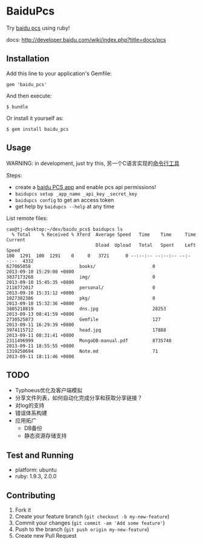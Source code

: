 # BaiduPcs

Try [baidu pcs](http://developer.baidu.com/ms/pcs) using ruby!

docs: http://developer.baidu.com/wiki/index.php?title=docs/pcs

## Installation

Add this line to your application's Gemfile:

    gem 'baidu_pcs'

And then execute:

    $ bundle

Or install it yourself as:

    $ gem install baidu_pcs

## Usage

WARNING: in development, just try this, 另一个C语言实现的[命令行工具](https://github.com/emptyhua/baidu_pcs_cli) 

Steps: 

* create a [baidu PCS app](http://developer.baidu.com/ms/pcs) and enable pcs api permissions!
* `baidupcs setup _app_name _api_key _secret_key`
* `baidupcs config` to get an access token
* get help by `baidupcs --help` at any time

List remote files:

```
cao@tj-desktop:~/dev/baidu_pcs$ baidupcs ls
  % Total    % Received % Xferd  Average Speed   Time    Time     Time  Current
                                 Dload  Upload   Total   Spent    Left  Speed
100  1291  100  1291    0     0   3721      0 --:--:-- --:--:-- --:--:--  4332
627065058                  books/                     0                          2013-09-10 15:29:08 +0800
3837173268                 img/                       0                          2013-09-10 15:45:35 +0800
2118772017                 personal/                  0                          2013-09-10 15:31:12 +0800
1827382386                 pkg/                       0                          2013-09-10 15:32:36 +0800
3885218819                 dns.jpg                    28253                      2013-09-13 08:41:59 +0800
2730525873                 Gemfile                    127                        2013-09-11 16:29:39 +0800
3974115712                 head.jpg                   17888                      2013-09-11 08:31:41 +0800
2311496999                 MongoDB-manual.pdf         8735748                    2013-09-11 18:55:55 +0800
1319250694                 Note.md                    71                         2013-09-11 18:11:46 +0800
```

## TODO

* Typhoeus优化及客户端模拟
* 分享文件列表，如何自动化完成分享和获取分享链接？
* 对log的支持
* 错误体系构建
* 应用拓广
  * DB备份
  * 静态资源存储支持

## Test and Running

* platform: ubuntu
* ruby: 1.9.3, 2.0.0

## Contributing

1. Fork it
2. Create your feature branch (`git checkout -b my-new-feature`)
3. Commit your changes (`git commit -am 'Add some feature'`)
4. Push to the branch (`git push origin my-new-feature`)
5. Create new Pull Request
